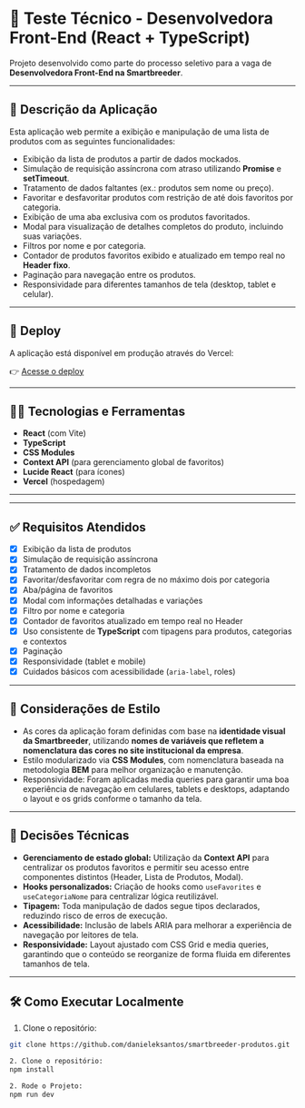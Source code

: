 # 🛒 Teste Técnico - Desenvolvedora Front-End (React + TypeScript)

Projeto desenvolvido como parte do processo seletivo para a vaga de **Desenvolvedora Front-End na Smartbreeder**.

---

## 📌 Descrição da Aplicação

Esta aplicação web permite a exibição e manipulação de uma lista de produtos com as seguintes funcionalidades:

- Exibição da lista de produtos a partir de dados mockados.
- Simulação de requisição assíncrona com atraso utilizando **Promise** e **setTimeout**.
- Tratamento de dados faltantes (ex.: produtos sem nome ou preço).
- Favoritar e desfavoritar produtos com restrição de até dois favoritos por categoria.
- Exibição de uma aba exclusiva com os produtos favoritados.
- Modal para visualização de detalhes completos do produto, incluindo suas variações.
- Filtros por nome e por categoria.
- Contador de produtos favoritos exibido e atualizado em tempo real no **Header fixo**.
- Paginação para navegação entre os produtos.
- Responsividade para diferentes tamanhos de tela (desktop, tablet e celular).


---

## 🚀 Deploy

A aplicação está disponível em produção através do Vercel:

👉 [Acesse o deploy](https://smartbreeder-produtos.vercel.app/)

---

## 🧑‍💻 Tecnologias e Ferramentas

- **React** (com Vite)
- **TypeScript**
- **CSS Modules**
- **Context API** (para gerenciamento global de favoritos)
- **Lucide React** (para ícones)
- **Vercel** (hospedagem)

---


---

## ✅ Requisitos Atendidos

- [x] Exibição da lista de produtos
- [x] Simulação de requisição assíncrona
- [x] Tratamento de dados incompletos
- [x] Favoritar/desfavoritar com regra de no máximo dois por categoria
- [x] Aba/página de favoritos
- [x] Modal com informações detalhadas e variações
- [x] Filtro por nome e categoria
- [x] Contador de favoritos atualizado em tempo real no Header
- [x] Uso consistente de **TypeScript** com tipagens para produtos, categorias e contextos
- [x] Paginação
- [x] Responsividade (tablet e mobile)
- [x] Cuidados básicos com acessibilidade (`aria-label`, roles)

---

## 🎨 Considerações de Estilo

- As cores da aplicação foram definidas com base na **identidade visual da Smartbreeder**, utilizando **nomes de variáveis que refletem a nomenclatura das cores no site institucional da empresa**.
- Estilo modularizado via **CSS Modules**, com nomenclatura baseada na metodologia **BEM** para melhor organização e manutenção.
- Responsividade: Foram aplicadas media queries para garantir uma boa experiência de navegação em celulares, tablets e desktops, adaptando o layout e os grids conforme o tamanho da tela.

---

## 📝 Decisões Técnicas

- **Gerenciamento de estado global:** Utilização da **Context API** para centralizar os produtos favoritos e permitir seu acesso entre componentes distintos (Header, Lista de Produtos, Modal).
- **Hooks personalizados:** Criação de hooks como `useFavorites` e `useCategoriaNome` para centralizar lógica reutilizável.
- **Tipagem:** Toda manipulação de dados segue tipos declarados, reduzindo risco de erros de execução.
- **Acessibilidade:** Inclusão de labels ARIA para melhorar a experiência de navegação por leitores de tela.
- **Responsividade:** Layout ajustado com CSS Grid e media queries, garantindo que o conteúdo se reorganize de forma fluida em diferentes tamanhos de tela.

---

## 🛠️ Como Executar Localmente

1. Clone o repositório:
```bash
git clone https://github.com/danieleksantos/smartbreeder-produtos.git

2. Clone o repositório:
npm install

2. Rode o Projeto:
npm run dev



